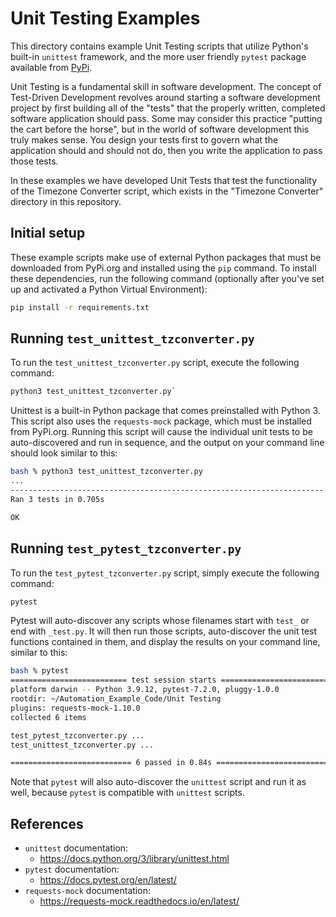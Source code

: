 # Unit Testing Examples

This directory contains example Unit Testing scripts that utilize Python's built-in `unittest` framework, and the more user friendly `pytest` package available from [PyPi](https://pypi.org/project/pytest/).

Unit Testing is a fundamental skill in software development.  The concept of Test-Driven Development revolves around starting a software development project by first building all of the "tests" that the properly written, completed software application should pass.  Some may consider this practice "putting the cart before the horse", but in the world of software development this truly makes sense.  You design your tests first to govern what the application should and should not do, then you write the application to pass those tests.

In these examples we have developed Unit Tests that test the functionality of the Timezone Converter script, which exists in the "Timezone Converter" directory in this repository.

## Initial setup

These example scripts make use of external Python packages that must be downloaded from PyPi.org and installed using the `pip` command.  To install these dependencies, run the following command (optionally after you've set up and activated a Python Virtual Environment):

```bash
pip install -r requirements.txt
```

## Running `test_unittest_tzconverter.py`

To run the `test_unittest_tzconverter.py` script, execute the following command:

```bash
python3 test_unittest_tzconverter.py`
```

Unittest is a built-in Python package that comes preinstalled with Python 3.  This script also uses the `requests-mock` package, which must be installed from PyPi.org.  Running this script will cause the individual unit tests to be auto-discovered and run in sequence, and the output on your command line should look similar to this:

```bash
bash % python3 test_unittest_tzconverter.py 
...
----------------------------------------------------------------------
Ran 3 tests in 0.705s

OK
```

## Running `test_pytest_tzconverter.py`

To run the `test_pytest_tzconverter.py` script, simply execute the following command:

```bash
pytest
```

Pytest will auto-discover any scripts whose filenames start with `test_` or end with `_test.py`.  It will then run those scripts, auto-discover the unit test functions contained in them, and display the results on your command line, similar to this:

```bash
bash % pytest
========================== test session starts ===============================
platform darwin -- Python 3.9.12, pytest-7.2.0, pluggy-1.0.0
rootdir: ~/Automation_Example_Code/Unit Testing
plugins: requests-mock-1.10.0
collected 6 items

test_pytest_tzconverter.py ...                                          [ 50%]
test_unittest_tzconverter.py ...                                        [100%]

=========================== 6 passed in 0.84s ================================
```

Note that `pytest` will also auto-discover the `unittest` script and run it as well, because `pytest` is compatible with `unittest` scripts.

## References

* `unittest` documentation: 
    * https://docs.python.org/3/library/unittest.html
* `pytest` documentation: 
    * https://docs.pytest.org/en/latest/
* `requests-mock` documentation:
    * https://requests-mock.readthedocs.io/en/latest/
